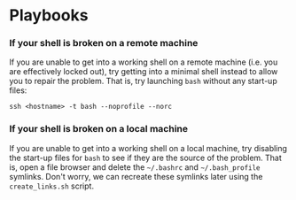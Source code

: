 # Playbooks

### If your shell is broken on a remote machine

If you are unable to get into a working shell on a remote machine (i.e. you are
effectively locked out), try getting into a minimal shell instead to allow you
to repair the problem. That is, try launching `bash` without any start-up files:

```
ssh <hostname> -t bash --noprofile --norc
```

### If your shell is broken on a local machine

If you are unable to get into a working shell on a local machine, try disabling
the start-up files for `bash` to see if they are the source of the problem.
That is, open a file browser and delete the `~/.bashrc` and `~/.bash_profile`
symlinks. Don't worry, we can recreate these symlinks later using the
`create_links.sh` script.
